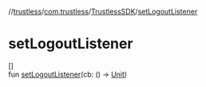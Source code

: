 //[trustless](../../../index.md)/[com.trustless](../index.md)/[TrustlessSDK](index.md)/[setLogoutListener](set-logout-listener.md)

# setLogoutListener

[]\
fun [setLogoutListener](set-logout-listener.md)(cb: () -&gt; [Unit](https://kotlinlang.org/api/latest/jvm/stdlib/kotlin/-unit/index.html))
